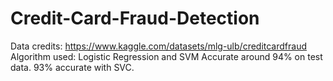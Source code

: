 # Credit-Card-Fraud-Detection

Data credits: https://www.kaggle.com/datasets/mlg-ulb/creditcardfraud
Algorithm used: Logistic Regression and SVM
Accurate around 94% on test data. 93% accurate with SVC.
